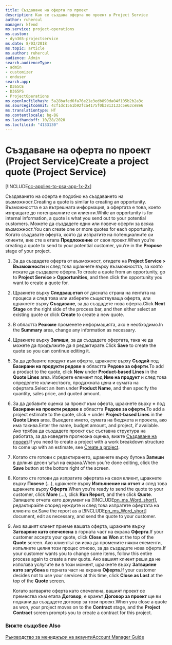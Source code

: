 ```yaml
---
title: Създаване на оферта по проект
description: Как се създава оферта по проект в Project Service
author: ruhercul
manager: kfend
ms.service: project-operations
ms.custom:
- dyn365-projectservice
ms.date: 8/03/2018
ms.topic: article
ms.author: ruhercul
audience: Admin
search.audienceType:
- admin
- customizer
- enduser
search.app:
- D365CE
- D365PS
- ProjectOperations
ms.openlocfilehash: 5a28bafed6fa76e21e3edb890da04f105b2b2a3c
ms.sourcegitcommit: 4cf1dc1561b92fca4175f0b3813133c5e63ce8e6
ms.translationtype: HT
ms.contentlocale: bg-BG
ms.lasthandoff: 10/28/2020
ms.locfileid: "4133130"
---
```

# <a name="create-a-project-quote-project-service"></a><span data-ttu-id="e75b6-103">Създаване на оферта по проект (Project Service)</span><span class="sxs-lookup"><span data-stu-id="e75b6-103">Create a project quote (Project Service)</span></span>

[!INCLUDE[cc-applies-to-psa-app-1x-2x](../includes/cc-applies-to-psa-app-1x-2x.md)]

<span data-ttu-id="e75b6-104">Създаването на оферта е подобно на създаването на възможност.</span><span class="sxs-lookup"><span data-stu-id="e75b6-104">Creating a quote is similar to creating an opportunity.</span></span> <span data-ttu-id="e75b6-105">Възможността е за вътрешната информация, а офертата е това, което изпращате до потенциалните си клиенти.</span><span class="sxs-lookup"><span data-stu-id="e75b6-105">While an opportunity is for internal information, a quote is what you send out to your potential customers.</span></span> <span data-ttu-id="e75b6-106">Можете да създадете един или повече оферти за всяка възможност.</span><span class="sxs-lookup"><span data-stu-id="e75b6-106">You can create one or more quotes for each opportunity.</span></span> <span data-ttu-id="e75b6-107">Когато създавате оферта, която да изпратите на потенциалните си клиенти, вие сте в етапа **Предложение** от своя проект.</span><span class="sxs-lookup"><span data-stu-id="e75b6-107">When you’re creating a quote to send to your potential customer, you’re in the **Propose** stage of your project.</span></span>  
  
1. <span data-ttu-id="e75b6-108">За да създадете оферта от възможност, отидете на **Project Service > Възможности** и след това щракнете върху възможността, за която искате да създадете оферта.</span><span class="sxs-lookup"><span data-stu-id="e75b6-108">To create a quote from an opportunity, go to **Project Service > Opportunities**, and then click the opportunity you want to create a quote for.</span></span>  
  
2. <span data-ttu-id="e75b6-109">Щракнете върху **Следващ етап** от дясната страна на лентата на процеса и след това или изберете съществуваща оферта, или щракнете върху **Създаване**, за да създадете нова оферта.</span><span class="sxs-lookup"><span data-stu-id="e75b6-109">Click **Next Stage** on the right side of the process bar, and then either select an existing quote or click **Create** to create a new quote.</span></span>  
  
3. <span data-ttu-id="e75b6-110">В областта **Резюме** променете информацията, ако е необходимо.</span><span class="sxs-lookup"><span data-stu-id="e75b6-110">In the **Summary** area, change any information as necessary.</span></span>  
  
4. <span data-ttu-id="e75b6-111">Щракнете върху **Запиши**, за да създадете офертата, така че да можете да продължите да я редактирате.</span><span class="sxs-lookup"><span data-stu-id="e75b6-111">Click **Save** to create the quote so you can continue editing it.</span></span>  
  
5. <span data-ttu-id="e75b6-112">За да добавите продукт към оферта, щракнете върху **Създай** под **Базирани на продукти редове** в областта **Редове за оферти**.</span><span class="sxs-lookup"><span data-stu-id="e75b6-112">To add a product to the quote, click **New** under **Product-based Lines** in the **Quote Lines** area.</span></span> <span data-ttu-id="e75b6-113">Изберете елемент под **Име на продукт** и след това определете количеството, продажната цена и сумата на офертата.</span><span class="sxs-lookup"><span data-stu-id="e75b6-113">Select an item under **Product Name**, and then specify the quantity, sales price, and quoted amount.</span></span>  
  
6. <span data-ttu-id="e75b6-114">За да добавите оценка за проект към оферта, щракнете върху **+** под **Базирани на проекти редове** в областта **Редове за оферти**.</span><span class="sxs-lookup"><span data-stu-id="e75b6-114">To add a project estimate to the quote, click **+** under **Project-based Lines** in the **Quote Lines** area.</span></span> <span data-ttu-id="e75b6-115">Въведете името, сумата на бюджета и проекта, ако има такива.</span><span class="sxs-lookup"><span data-stu-id="e75b6-115">Enter the name, budget amount, and project, if available.</span></span> <span data-ttu-id="e75b6-116">Ако трябва да създадете проект със съставна структура на работата, за да изведете прогнозна оценка, вижте [Създаване на проект](../psa/create-project.md).</span><span class="sxs-lookup"><span data-stu-id="e75b6-116">If you need to create a project with a work breakdown structure to come up with an estimate, see [Create a project](../psa/create-project.md).</span></span>  
  
7. <span data-ttu-id="e75b6-117">Когато сте готови с редактирането, щракнете върху бутона **Запиши** в долния десен ъгъл на екрана.</span><span class="sxs-lookup"><span data-stu-id="e75b6-117">When you’re done editing, click the **Save** button at the bottom right of the screen.</span></span>  
  
8. <span data-ttu-id="e75b6-118">Когато сте готови да изпратите офертата на своя клиент, щракнете върху **Повече** (...), щракнете върху **Изпълнение на отчет** и след това щракнете върху **Оферта**.</span><span class="sxs-lookup"><span data-stu-id="e75b6-118">When you’re ready to send the quote to your customer, click **More** (…), click **Run Report**, and then click **Quote**.</span></span> <span data-ttu-id="e75b6-119">Запишете отчета като документ на [!INCLUDE[pn_ms_Word_short](../includes/pn-ms-word-short.md)], редактирайте според нуждите и след това изпратете офертата на клиента си.</span><span class="sxs-lookup"><span data-stu-id="e75b6-119">Save the report as a [!INCLUDE[pn_ms_Word_short](../includes/pn-ms-word-short.md)] document, edit as necessary, and send the quote to your customer.</span></span>  
  
9. <span data-ttu-id="e75b6-120">Ако вашият клиент приеме вашата оферта, щракнете върху **Затваряне като спечелена** в горната част на екрана **Оферта**.</span><span class="sxs-lookup"><span data-stu-id="e75b6-120">If your customer accepts your quote, click **Close as Won** at the top of the **Quote** screen.</span></span> <span data-ttu-id="e75b6-121">Ако клиентът ви иска да промените някои елементи, изпълнете целия този процес отново, за да създадете нова оферта.</span><span class="sxs-lookup"><span data-stu-id="e75b6-121">If your customer wants you to change some items, follow this entire process again to create a new quote.</span></span> <span data-ttu-id="e75b6-122">Ако вашият клиент реши да не използва услугите ви в този момент, щракнете върху **Затваряне като загубена** в горната част на екрана **Оферта**.</span><span class="sxs-lookup"><span data-stu-id="e75b6-122">If your customer decides not to use your services at this time, click **Close as Lost** at the top of the **Quote** screen.</span></span>  
  
   <span data-ttu-id="e75b6-123">Когато затваряте оферта като спечелена, вашият проект се премества към етапа **Договор**, е кранът **Договор за проект** ще ви подкани да създадете договор за този проект.</span><span class="sxs-lookup"><span data-stu-id="e75b6-123">When you close a quote as won, your project moves on to the **Contract** stage, and the **Project Contract** screen prompts you to create a contract for this project.</span></span>  
  
### <a name="see-also"></a><span data-ttu-id="e75b6-124">Вижте също</span><span class="sxs-lookup"><span data-stu-id="e75b6-124">See Also</span></span>  
 [<span data-ttu-id="e75b6-125">Ръководство за мениджъри на акаунти</span><span class="sxs-lookup"><span data-stu-id="e75b6-125">Account Manager Guide</span></span>](../psa/account-manager-guide.md)
